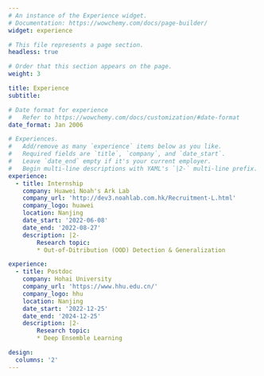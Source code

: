 ```yaml
---
# An instance of the Experience widget.
# Documentation: https://wowchemy.com/docs/page-builder/
widget: experience

# This file represents a page section.
headless: true

# Order that this section appears on the page.
weight: 3

title: Experience
subtitle:

# Date format for experience
#   Refer to https://wowchemy.com/docs/customization/#date-format
date_format: Jan 2006

# Experiences.
#   Add/remove as many `experience` items below as you like.
#   Required fields are `title`, `company`, and `date_start`.
#   Leave `date_end` empty if it's your current employer.
#   Begin multi-line descriptions with YAML's `|2-` multi-line prefix.
experience:
  - title: Internship
    company: Huawei Noah's Ark Lab
    company_url: 'http://dev3.noahlab.com.hk/Recruitment-L.html'
    company_logo: huawei
    location: Nanjing
    date_start: '2022-06-08'
    date_end: '2022-08-27'
    description: |2-
        Research topic: 
        * Out-of-Ditribution (OOD) Detection & Generalization

experience:
  - title: Postdoc
    company: Hohai University
    company_url: 'https://www.hhu.edu.cn/'
    company_logo: hhu
    location: Nanjing
    date_start: '2022-12-25'
    date_end: '2024-12-25'
    description: |2-
        Research topic: 
        * Deep Ensemble Learning

design:
  columns: '2'
---
```

